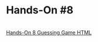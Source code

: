 <h1>Hands-On #8</h1>
 <br>
<a href="https://nighthawk-real.github.io/cis-2013-programs/hands-on-8/GuessingGame.html">Hands-On 8 Guessing Game HTML</a>
<br>